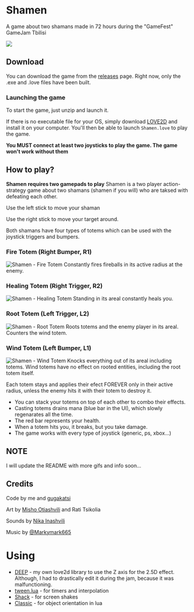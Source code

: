 # Shamen
A game about two shamans made in 72 hours during the "GameFest" GameJam Tbilisi

![](https://i.imgur.com/SDNXQJM.gifv)


## Download
You can download the game from the [releases](https://github.com/Nikaoto/Shamen/releases) page. 
Right now, only the .exe and .love files have been built.

### Launching the game
To start the game, just unzip and launch it.

If there is no executable file for your OS, simply download [LOVE2D](https://love2d.org/) and 
install it on your computer. You'll then be able to launch `Shamen.love` to play the game.

**You MUST connect at least two joysticks to play the game. The game won't work without them**

## How to play?
**Shamen requires two gamepads to play**
Shamen is a two player action-strategy game about two shamans (shamen if you will) who are taksed
with defeating each other. 

Use the left stick to move your shaman

Use the right stick to move your target around.

Both shamans have four types of totems which can be used with the joystick triggers and bumpers.

### Fire Totem (Right Bumper, R1)
![Shamen - Fire Totem](https://i.imgur.com/eOYhdYH.png)
Constantly fires fireballs in its active radius at the enemy.


### Healing Totem (Right Trigger, R2)
![Shamen - Healing Totem](https://i.imgur.com/Qb2Q702.png)
Standing in its areal constantly heals you.


### Root Totem (Left Trigger, L2)
![Shamen - Root Totem](https://i.imgur.com/uyZZwuE.png)
Roots totems and the enemy player in its areal. Counters the wind totem.


### Wind Totem (Left Bumper, L1)
![Shamen - Wind Totem](https://i.imgur.com/s0oMEti.png)
Knocks everything out of its areal including totems. Wind totems have no effect on rooted entities,
 including the root totem itself.

Each totem stays and applies their efect FOREVER only in their active radius, unless the enemy hits 
it with their totem to destroy it.

* You can stack your totems on top of each other to combo their effects.
* Casting totems drains mana (blue bar in the UI), which slowly regenarates all the time.
* The red bar represents your health.
* When a totem hits you, it breaks, but you take damage. 
* The game works with every type of joystick (generic, ps, xbox...)

## NOTE
I will update the README with more gifs and info soon...

## Credits
Code by me and [gugakatsi](https://github.com/gugakatsi)

Art by [Misho Otiashvili](https://twitter.com/corbyere) and Rati Tsikolia

Sounds by [Nika Inashvili](https://soundcloud.com/sehnmusic)

Music by [@Markymark665](https://twitter.com/Markymark665)


# Using
* [DEEP](https://github.com/Nikaoto/DEEP) - my own love2d library to use the Z axis for the 2.5D 
effect. Although, I had to drastically edit it during the jam, because it was malfunctioning.
* [tween.lua](https://github.com/kikito/tween.lua) - for timers and interpolation
* [Shack](https://github.com/Ulydev/shack) - for screen shakes
* [Classic](https://github.com/rxi/classic/) - for object orientation in lua
